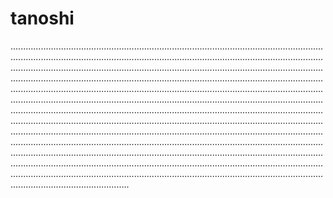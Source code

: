 # tanoshi
...........................................................................................................................................................................................................................................................................................................................................................................................................................................................................................................................................................................................................................................................................................................................................................................................................................................................................................................................................................................................................................................................................................................................................................................................................................................................................................................................................................................................................................................................................................................................................................................................................................................................................................................................